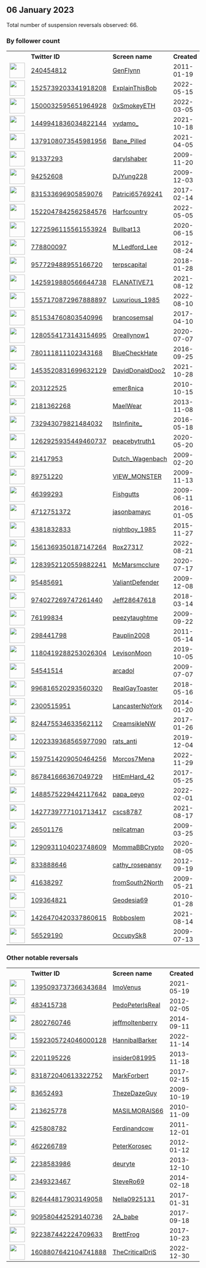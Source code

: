 
## 06 January 2023
Total number of suspension reversals observed: 66.

### By follower count
<table><tr><th></th><th align="left">Twitter ID</th><th align="left">Screen name</th>
<th align="left">Created</th><th align="left">Status</th><th align="left">Suspended</th><th align="left">Followers</th>
<tr><td><a href="https://pbs.twimg.com/profile_images/836614721726001152/tc1LJ2XF_normal.jpg"><img src="https://pbs.twimg.com/profile_images/836614721726001152/tc1LJ2XF_normal.jpg" width="40px" height="40px" align="center"/></a></td><td><a href="https://twitter.com/intent/user?user_id=240454812">240454812</a></td><td><a href="https://twitter.com/GenFlynn">GenFlynn</a></td><td>2011-01-19</td><td align="center"></td><td></td><td>1002180</td></tr>
<tr><td><a href="https://pbs.twimg.com/profile_images/1525741770533130240/nLUNI587_normal.jpg"><img src="https://pbs.twimg.com/profile_images/1525741770533130240/nLUNI587_normal.jpg" width="40px" height="40px" align="center"/></a></td><td><a href="https://twitter.com/intent/user?user_id=1525739203341918208">1525739203341918208</a></td><td><a href="https://twitter.com/ExplainThisBob">ExplainThisBob</a></td><td>2022-05-15</td><td align="center"></td><td>2022-07-14</td><td>18928</td></tr>
<tr><td><a href="https://pbs.twimg.com/profile_images/1588353829497720832/0GuAatH7_normal.jpg"><img src="https://pbs.twimg.com/profile_images/1588353829497720832/0GuAatH7_normal.jpg" width="40px" height="40px" align="center"/></a></td><td><a href="https://twitter.com/intent/user?user_id=1500032595651964928">1500032595651964928</a></td><td><a href="https://twitter.com/0xSmokeyETH">0xSmokeyETH</a></td><td>2022-03-05</td><td align="center"></td><td>2022-12-03</td><td>8816</td></tr>
<tr><td><a href="https://pbs.twimg.com/profile_images/1611199397316157441/R4GYlTqk_normal.jpg"><img src="https://pbs.twimg.com/profile_images/1611199397316157441/R4GYlTqk_normal.jpg" width="40px" height="40px" align="center"/></a></td><td><a href="https://twitter.com/intent/user?user_id=1449941836034822144">1449941836034822144</a></td><td><a href="https://twitter.com/vydamo_">vydamo_</a></td><td>2021-10-18</td><td align="center"></td><td>2022-12-04</td><td>5935</td></tr>
<tr><td><a href="https://pbs.twimg.com/profile_images/1513354663038537734/yyXaoy6J_normal.jpg"><img src="https://pbs.twimg.com/profile_images/1513354663038537734/yyXaoy6J_normal.jpg" width="40px" height="40px" align="center"/></a></td><td><a href="https://twitter.com/intent/user?user_id=1379108073545981956">1379108073545981956</a></td><td><a href="https://twitter.com/Bane_Pilled">Bane_Pilled</a></td><td>2021-04-05</td><td align="center"></td><td>2022-05-31</td><td>4101</td></tr>
<tr><td><a href="https://pbs.twimg.com/profile_images/464579468200136704/6nYQtHUm_normal.png"><img src="https://pbs.twimg.com/profile_images/464579468200136704/6nYQtHUm_normal.png" width="40px" height="40px" align="center"/></a></td><td><a href="https://twitter.com/intent/user?user_id=91337293">91337293</a></td><td><a href="https://twitter.com/darylshaber">darylshaber</a></td><td>2009-11-20</td><td align="center"></td><td></td><td>3149</td></tr>
<tr><td><a href="https://pbs.twimg.com/profile_images/1358949065250246656/XN0xjM8l_normal.jpg"><img src="https://pbs.twimg.com/profile_images/1358949065250246656/XN0xjM8l_normal.jpg" width="40px" height="40px" align="center"/></a></td><td><a href="https://twitter.com/intent/user?user_id=94252608">94252608</a></td><td><a href="https://twitter.com/DJYung228">DJYung228</a></td><td>2009-12-03</td><td align="center"></td><td></td><td>2903</td></tr>
<tr><td><a href="https://pbs.twimg.com/profile_images/1138549597423276032/YT6_vG3y_normal.jpg"><img src="https://pbs.twimg.com/profile_images/1138549597423276032/YT6_vG3y_normal.jpg" width="40px" height="40px" align="center"/></a></td><td><a href="https://twitter.com/intent/user?user_id=831533696905859076">831533696905859076</a></td><td><a href="https://twitter.com/Patrici65769241">Patrici65769241</a></td><td>2017-02-14</td><td align="center"></td><td>2022-10-29</td><td>2726</td></tr>
<tr><td><a href="https://pbs.twimg.com/profile_images/1611522108957261829/J1zuq7uv_normal.jpg"><img src="https://pbs.twimg.com/profile_images/1611522108957261829/J1zuq7uv_normal.jpg" width="40px" height="40px" align="center"/></a></td><td><a href="https://twitter.com/intent/user?user_id=1522047842562584576">1522047842562584576</a></td><td><a href="https://twitter.com/Harfcountry">Harfcountry</a></td><td>2022-05-05</td><td align="center"></td><td>2022-12-17</td><td>2310</td></tr>
<tr><td><a href="https://pbs.twimg.com/profile_images/1535421660613984256/5WDwgM6k_normal.jpg"><img src="https://pbs.twimg.com/profile_images/1535421660613984256/5WDwgM6k_normal.jpg" width="40px" height="40px" align="center"/></a></td><td><a href="https://twitter.com/intent/user?user_id=1272596115561553924">1272596115561553924</a></td><td><a href="https://twitter.com/Bullbat13">Bullbat13</a></td><td>2020-06-15</td><td align="center"></td><td>2022-10-20</td><td>1431</td></tr>
<tr><td><a href="https://pbs.twimg.com/profile_images/462743405894705152/BYd9T3ZB_normal.jpeg"><img src="https://pbs.twimg.com/profile_images/462743405894705152/BYd9T3ZB_normal.jpeg" width="40px" height="40px" align="center"/></a></td><td><a href="https://twitter.com/intent/user?user_id=778800097">778800097</a></td><td><a href="https://twitter.com/M_Ledford_Lee">M_Ledford_Lee</a></td><td>2012-08-24</td><td align="center">🚫</td><td>2022-11-30</td><td>1211</td></tr>
<tr><td><a href="https://pbs.twimg.com/profile_images/1610934527827873792/uWCo6qXy_normal.jpg"><img src="https://pbs.twimg.com/profile_images/1610934527827873792/uWCo6qXy_normal.jpg" width="40px" height="40px" align="center"/></a></td><td><a href="https://twitter.com/intent/user?user_id=957729488955166720">957729488955166720</a></td><td><a href="https://twitter.com/terpscapital">terpscapital</a></td><td>2018-01-28</td><td align="center"></td><td>2022-12-13</td><td>1092</td></tr>
<tr><td><a href="https://pbs.twimg.com/profile_images/1532128336494878720/0i2Qr1fQ_normal.jpg"><img src="https://pbs.twimg.com/profile_images/1532128336494878720/0i2Qr1fQ_normal.jpg" width="40px" height="40px" align="center"/></a></td><td><a href="https://twitter.com/intent/user?user_id=1425919880566644738">1425919880566644738</a></td><td><a href="https://twitter.com/FLANATIVE71">FLANATIVE71</a></td><td>2021-08-12</td><td align="center"></td><td>2022-10-27</td><td>1057</td></tr>
<tr><td><a href="https://pbs.twimg.com/profile_images/1607384428392726529/O90ONemI_normal.jpg"><img src="https://pbs.twimg.com/profile_images/1607384428392726529/O90ONemI_normal.jpg" width="40px" height="40px" align="center"/></a></td><td><a href="https://twitter.com/intent/user?user_id=1557170872967888897">1557170872967888897</a></td><td><a href="https://twitter.com/Luxurious_1985">Luxurious_1985</a></td><td>2022-08-10</td><td align="center"></td><td>2023-01-05</td><td>889</td></tr>
<tr><td><a href="https://pbs.twimg.com/profile_images/1612842064244314112/RT2WCUwa_normal.png"><img src="https://pbs.twimg.com/profile_images/1612842064244314112/RT2WCUwa_normal.png" width="40px" height="40px" align="center"/></a></td><td><a href="https://twitter.com/intent/user?user_id=851534760803540996">851534760803540996</a></td><td><a href="https://twitter.com/brancosemsal">brancosemsal</a></td><td>2017-04-10</td><td align="center">🔒</td><td></td><td>852</td></tr>
<tr><td><a href="https://pbs.twimg.com/profile_images/1387213804304486413/0kjvBAdX_normal.jpg"><img src="https://pbs.twimg.com/profile_images/1387213804304486413/0kjvBAdX_normal.jpg" width="40px" height="40px" align="center"/></a></td><td><a href="https://twitter.com/intent/user?user_id=1280554173143154695">1280554173143154695</a></td><td><a href="https://twitter.com/Oreallynow1">Oreallynow1</a></td><td>2020-07-07</td><td align="center"></td><td>2022-09-03</td><td>759</td></tr>
<tr><td><a href="https://pbs.twimg.com/profile_images/1037197691594436616/EP7PZlSH_normal.jpg"><img src="https://pbs.twimg.com/profile_images/1037197691594436616/EP7PZlSH_normal.jpg" width="40px" height="40px" align="center"/></a></td><td><a href="https://twitter.com/intent/user?user_id=780111811102343168">780111811102343168</a></td><td><a href="https://twitter.com/BlueCheckHate">BlueCheckHate</a></td><td>2016-09-25</td><td align="center"></td><td></td><td>753</td></tr>
<tr><td><a href="https://pbs.twimg.com/profile_images/1612940355946647553/m2BElyTL_normal.jpg"><img src="https://pbs.twimg.com/profile_images/1612940355946647553/m2BElyTL_normal.jpg" width="40px" height="40px" align="center"/></a></td><td><a href="https://twitter.com/intent/user?user_id=1453520831699632129">1453520831699632129</a></td><td><a href="https://twitter.com/DavidDonaldDoo2">DavidDonaldDoo2</a></td><td>2021-10-28</td><td align="center"></td><td>2022-12-29</td><td>708</td></tr>
<tr><td><a href="https://pbs.twimg.com/profile_images/1320406471184613383/7aj95SVN_normal.jpg"><img src="https://pbs.twimg.com/profile_images/1320406471184613383/7aj95SVN_normal.jpg" width="40px" height="40px" align="center"/></a></td><td><a href="https://twitter.com/intent/user?user_id=203122525">203122525</a></td><td><a href="https://twitter.com/emer8nica">emer8nica</a></td><td>2010-10-15</td><td align="center"></td><td></td><td>591</td></tr>
<tr><td><a href="https://pbs.twimg.com/profile_images/500695047793164288/SB6jAHeH_normal.jpeg"><img src="https://pbs.twimg.com/profile_images/500695047793164288/SB6jAHeH_normal.jpeg" width="40px" height="40px" align="center"/></a></td><td><a href="https://twitter.com/intent/user?user_id=2181362268">2181362268</a></td><td><a href="https://twitter.com/MaelWear">MaelWear</a></td><td>2013-11-08</td><td align="center"></td><td></td><td>522</td></tr>
<tr><td><a href="https://pbs.twimg.com/profile_images/1610832275649740806/RJsVHy3-_normal.jpg"><img src="https://pbs.twimg.com/profile_images/1610832275649740806/RJsVHy3-_normal.jpg" width="40px" height="40px" align="center"/></a></td><td><a href="https://twitter.com/intent/user?user_id=732943079821484032">732943079821484032</a></td><td><a href="https://twitter.com/ItsInfinite_">ItsInfinite_</a></td><td>2016-05-18</td><td align="center"></td><td></td><td>475</td></tr>
<tr><td><a href="https://pbs.twimg.com/profile_images/1357328993675051010/2Lp5uhew_normal.jpg"><img src="https://pbs.twimg.com/profile_images/1357328993675051010/2Lp5uhew_normal.jpg" width="40px" height="40px" align="center"/></a></td><td><a href="https://twitter.com/intent/user?user_id=1262925935449460737">1262925935449460737</a></td><td><a href="https://twitter.com/peacebytruth1">peacebytruth1</a></td><td>2020-05-20</td><td align="center"></td><td>2022-12-16</td><td>436</td></tr>
<tr><td><a href="https://pbs.twimg.com/profile_images/1042070922692153345/8vJsHPqQ_normal.jpg"><img src="https://pbs.twimg.com/profile_images/1042070922692153345/8vJsHPqQ_normal.jpg" width="40px" height="40px" align="center"/></a></td><td><a href="https://twitter.com/intent/user?user_id=21417953">21417953</a></td><td><a href="https://twitter.com/Dutch_Wagenbach">Dutch_Wagenbach</a></td><td>2009-02-20</td><td align="center"></td><td></td><td>372</td></tr>
<tr><td><a href="https://pbs.twimg.com/profile_images/900103288011366400/6K4tTymJ_normal.jpg"><img src="https://pbs.twimg.com/profile_images/900103288011366400/6K4tTymJ_normal.jpg" width="40px" height="40px" align="center"/></a></td><td><a href="https://twitter.com/intent/user?user_id=89751220">89751220</a></td><td><a href="https://twitter.com/VIEW_MONSTER">VIEW_MONSTER</a></td><td>2009-11-13</td><td align="center"></td><td></td><td>364</td></tr>
<tr><td><a href="https://pbs.twimg.com/profile_images/909944984324976641/6V6DonrM_normal.jpg"><img src="https://pbs.twimg.com/profile_images/909944984324976641/6V6DonrM_normal.jpg" width="40px" height="40px" align="center"/></a></td><td><a href="https://twitter.com/intent/user?user_id=46399293">46399293</a></td><td><a href="https://twitter.com/Fishgutts">Fishgutts</a></td><td>2009-06-11</td><td align="center"></td><td></td><td>346</td></tr>
<tr><td><a href="https://pbs.twimg.com/profile_images/1590319329291165696/r3P386oe_normal.jpg"><img src="https://pbs.twimg.com/profile_images/1590319329291165696/r3P386oe_normal.jpg" width="40px" height="40px" align="center"/></a></td><td><a href="https://twitter.com/intent/user?user_id=4712751372">4712751372</a></td><td><a href="https://twitter.com/jasonbamayc">jasonbamayc</a></td><td>2016-01-05</td><td align="center"></td><td>2022-12-08</td><td>312</td></tr>
<tr><td><a href="https://pbs.twimg.com/profile_images/768244187439390721/J_diQLXl_normal.jpg"><img src="https://pbs.twimg.com/profile_images/768244187439390721/J_diQLXl_normal.jpg" width="40px" height="40px" align="center"/></a></td><td><a href="https://twitter.com/intent/user?user_id=4381832833">4381832833</a></td><td><a href="https://twitter.com/nightboy_1985">nightboy_1985</a></td><td>2015-11-27</td><td align="center"></td><td></td><td>291</td></tr>
<tr><td><a href="https://pbs.twimg.com/profile_images/1561383432617345028/Avq_-D3i_normal.jpg"><img src="https://pbs.twimg.com/profile_images/1561383432617345028/Avq_-D3i_normal.jpg" width="40px" height="40px" align="center"/></a></td><td><a href="https://twitter.com/intent/user?user_id=1561369350187147264">1561369350187147264</a></td><td><a href="https://twitter.com/Rox27317">Rox27317</a></td><td>2022-08-21</td><td align="center"></td><td>2022-12-24</td><td>273</td></tr>
<tr><td><a href="https://pbs.twimg.com/profile_images/1595642696588091392/Tx8Wi-g9_normal.jpg"><img src="https://pbs.twimg.com/profile_images/1595642696588091392/Tx8Wi-g9_normal.jpg" width="40px" height="40px" align="center"/></a></td><td><a href="https://twitter.com/intent/user?user_id=1283952120559882241">1283952120559882241</a></td><td><a href="https://twitter.com/McMarsmcclure">McMarsmcclure</a></td><td>2020-07-17</td><td align="center"></td><td>2022-12-25</td><td>270</td></tr>
<tr><td><a href="https://pbs.twimg.com/profile_images/1282535559815028736/e5ZWVLp6_normal.jpg"><img src="https://pbs.twimg.com/profile_images/1282535559815028736/e5ZWVLp6_normal.jpg" width="40px" height="40px" align="center"/></a></td><td><a href="https://twitter.com/intent/user?user_id=95485691">95485691</a></td><td><a href="https://twitter.com/ValiantDefender">ValiantDefender</a></td><td>2009-12-08</td><td align="center"></td><td></td><td>267</td></tr>
<tr><td><a href="https://pbs.twimg.com/profile_images/1249795070678708228/slg4KL-V_normal.jpg"><img src="https://pbs.twimg.com/profile_images/1249795070678708228/slg4KL-V_normal.jpg" width="40px" height="40px" align="center"/></a></td><td><a href="https://twitter.com/intent/user?user_id=974027269747261440">974027269747261440</a></td><td><a href="https://twitter.com/Jeff28647618">Jeff28647618</a></td><td>2018-03-14</td><td align="center"></td><td></td><td>222</td></tr>
<tr><td><a href="https://pbs.twimg.com/profile_images/1222559118046777349/srGqvYKg_normal.jpg"><img src="https://pbs.twimg.com/profile_images/1222559118046777349/srGqvYKg_normal.jpg" width="40px" height="40px" align="center"/></a></td><td><a href="https://twitter.com/intent/user?user_id=76199834">76199834</a></td><td><a href="https://twitter.com/peezytaughtme">peezytaughtme</a></td><td>2009-09-22</td><td align="center"></td><td></td><td>217</td></tr>
<tr><td><a href="https://pbs.twimg.com/profile_images/1272518101645615107/wLFeXXbW_normal.jpg"><img src="https://pbs.twimg.com/profile_images/1272518101645615107/wLFeXXbW_normal.jpg" width="40px" height="40px" align="center"/></a></td><td><a href="https://twitter.com/intent/user?user_id=298441798">298441798</a></td><td><a href="https://twitter.com/Pauplin2008">Pauplin2008</a></td><td>2011-05-14</td><td align="center"></td><td></td><td>180</td></tr>
<tr><td><a href="https://pbs.twimg.com/profile_images/1262480634079043584/fDh-NlU5_normal.jpg"><img src="https://pbs.twimg.com/profile_images/1262480634079043584/fDh-NlU5_normal.jpg" width="40px" height="40px" align="center"/></a></td><td><a href="https://twitter.com/intent/user?user_id=1180419288253026304">1180419288253026304</a></td><td><a href="https://twitter.com/LevisonMoon">LevisonMoon</a></td><td>2019-10-05</td><td align="center"></td><td>2022-12-29</td><td>175</td></tr>
<tr><td><a href="https://pbs.twimg.com/profile_images/1302266156401778693/B7BO5ygY_normal.jpg"><img src="https://pbs.twimg.com/profile_images/1302266156401778693/B7BO5ygY_normal.jpg" width="40px" height="40px" align="center"/></a></td><td><a href="https://twitter.com/intent/user?user_id=54541514">54541514</a></td><td><a href="https://twitter.com/arcadol">arcadol</a></td><td>2009-07-07</td><td align="center"></td><td></td><td>174</td></tr>
<tr><td><a href="https://pbs.twimg.com/profile_images/1157865690159882246/2soBGjqC_normal.jpg"><img src="https://pbs.twimg.com/profile_images/1157865690159882246/2soBGjqC_normal.jpg" width="40px" height="40px" align="center"/></a></td><td><a href="https://twitter.com/intent/user?user_id=996816520293560320">996816520293560320</a></td><td><a href="https://twitter.com/RealGayToaster">RealGayToaster</a></td><td>2018-05-16</td><td align="center"></td><td></td><td>165</td></tr>
<tr><td><a href="https://pbs.twimg.com/profile_images/1236603228890038275/Aomg3QjI_normal.jpg"><img src="https://pbs.twimg.com/profile_images/1236603228890038275/Aomg3QjI_normal.jpg" width="40px" height="40px" align="center"/></a></td><td><a href="https://twitter.com/intent/user?user_id=2300515951">2300515951</a></td><td><a href="https://twitter.com/LancasterNoYork">LancasterNoYork</a></td><td>2014-01-20</td><td align="center"></td><td></td><td>163</td></tr>
<tr><td><a href="https://pbs.twimg.com/profile_images/825868773043294208/Mb1BMTBQ_normal.jpg"><img src="https://pbs.twimg.com/profile_images/825868773043294208/Mb1BMTBQ_normal.jpg" width="40px" height="40px" align="center"/></a></td><td><a href="https://twitter.com/intent/user?user_id=824475534633562112">824475534633562112</a></td><td><a href="https://twitter.com/CreamsikleNW">CreamsikleNW</a></td><td>2017-01-26</td><td align="center"></td><td></td><td>145</td></tr>
<tr><td><a href="https://pbs.twimg.com/profile_images/1594953710102355970/1fkrm0IK_normal.jpg"><img src="https://pbs.twimg.com/profile_images/1594953710102355970/1fkrm0IK_normal.jpg" width="40px" height="40px" align="center"/></a></td><td><a href="https://twitter.com/intent/user?user_id=1202339368565977090">1202339368565977090</a></td><td><a href="https://twitter.com/rats_anti">rats_anti</a></td><td>2019-12-04</td><td align="center"></td><td>2023-01-06</td><td>132</td></tr>
<tr><td><a href="https://pbs.twimg.com/profile_images/1597514660965715968/wUCYxyeW_normal.jpg"><img src="https://pbs.twimg.com/profile_images/1597514660965715968/wUCYxyeW_normal.jpg" width="40px" height="40px" align="center"/></a></td><td><a href="https://twitter.com/intent/user?user_id=1597514209050464256">1597514209050464256</a></td><td><a href="https://twitter.com/Morcos7Mena">Morcos7Mena</a></td><td>2022-11-29</td><td align="center"></td><td>2023-01-06</td><td>128</td></tr>
<tr><td><a href="https://pbs.twimg.com/profile_images/1611513064167247873/KfvpLHo3_normal.jpg"><img src="https://pbs.twimg.com/profile_images/1611513064167247873/KfvpLHo3_normal.jpg" width="40px" height="40px" align="center"/></a></td><td><a href="https://twitter.com/intent/user?user_id=867841666367049729">867841666367049729</a></td><td><a href="https://twitter.com/HitEmHard_42">HitEmHard_42</a></td><td>2017-05-25</td><td align="center"></td><td></td><td>101</td></tr>
<tr><td><a href="https://pbs.twimg.com/profile_images/1530003025556819968/WeAOx1hT_normal.jpg"><img src="https://pbs.twimg.com/profile_images/1530003025556819968/WeAOx1hT_normal.jpg" width="40px" height="40px" align="center"/></a></td><td><a href="https://twitter.com/intent/user?user_id=1488575229442117642">1488575229442117642</a></td><td><a href="https://twitter.com/papa_peyo">papa_peyo</a></td><td>2022-02-01</td><td align="center"></td><td>2022-12-16</td><td>98</td></tr>
<tr><td><a href="https://pbs.twimg.com/profile_images/1582840217064689665/x8Ek9AAW_normal.jpg"><img src="https://pbs.twimg.com/profile_images/1582840217064689665/x8Ek9AAW_normal.jpg" width="40px" height="40px" align="center"/></a></td><td><a href="https://twitter.com/intent/user?user_id=1427739777101713417">1427739777101713417</a></td><td><a href="https://twitter.com/cscs8787">cscs8787</a></td><td>2021-08-17</td><td align="center">🔒</td><td>2022-11-27</td><td>97</td></tr>
<tr><td><a href="https://pbs.twimg.com/profile_images/1050431556932653056/JOHuDauL_normal.jpg"><img src="https://pbs.twimg.com/profile_images/1050431556932653056/JOHuDauL_normal.jpg" width="40px" height="40px" align="center"/></a></td><td><a href="https://twitter.com/intent/user?user_id=26501176">26501176</a></td><td><a href="https://twitter.com/neilcatman">neilcatman</a></td><td>2009-03-25</td><td align="center"></td><td></td><td>96</td></tr>
<tr><td><a href="https://pbs.twimg.com/profile_images/1399750056408924169/5UfHJiUr_normal.jpg"><img src="https://pbs.twimg.com/profile_images/1399750056408924169/5UfHJiUr_normal.jpg" width="40px" height="40px" align="center"/></a></td><td><a href="https://twitter.com/intent/user?user_id=1290931104023748609">1290931104023748609</a></td><td><a href="https://twitter.com/MommaBBCrypto">MommaBBCrypto</a></td><td>2020-08-05</td><td align="center">🔒</td><td>2022-12-28</td><td>93</td></tr>
<tr><td><a href="https://pbs.twimg.com/profile_images/1348800793013604355/Q5XAgUlF_normal.jpg"><img src="https://pbs.twimg.com/profile_images/1348800793013604355/Q5XAgUlF_normal.jpg" width="40px" height="40px" align="center"/></a></td><td><a href="https://twitter.com/intent/user?user_id=833888646">833888646</a></td><td><a href="https://twitter.com/cathy_rosepansy">cathy_rosepansy</a></td><td>2012-09-19</td><td align="center"></td><td></td><td>83</td></tr>
<tr><td><a href="https://pbs.twimg.com/profile_images/1098033737139449856/7M1RxkBD_normal.jpg"><img src="https://pbs.twimg.com/profile_images/1098033737139449856/7M1RxkBD_normal.jpg" width="40px" height="40px" align="center"/></a></td><td><a href="https://twitter.com/intent/user?user_id=41638297">41638297</a></td><td><a href="https://twitter.com/fromSouth2North">fromSouth2North</a></td><td>2009-05-21</td><td align="center"></td><td></td><td>82</td></tr>
<tr><td><a href="https://pbs.twimg.com/profile_images/1495878227411324931/jXKLRBNt_normal.jpg"><img src="https://pbs.twimg.com/profile_images/1495878227411324931/jXKLRBNt_normal.jpg" width="40px" height="40px" align="center"/></a></td><td><a href="https://twitter.com/intent/user?user_id=109364821">109364821</a></td><td><a href="https://twitter.com/Geodesia69">Geodesia69</a></td><td>2010-01-28</td><td align="center"></td><td>2022-12-31</td><td>74</td></tr>
<tr><td><a href="https://pbs.twimg.com/profile_images/1611095260502937628/Xzqw7pK8_normal.jpg"><img src="https://pbs.twimg.com/profile_images/1611095260502937628/Xzqw7pK8_normal.jpg" width="40px" height="40px" align="center"/></a></td><td><a href="https://twitter.com/intent/user?user_id=1426470420337860615">1426470420337860615</a></td><td><a href="https://twitter.com/Robboslem">Robboslem</a></td><td>2021-08-14</td><td align="center"></td><td>2023-01-02</td><td>65</td></tr>
<tr><td><a href="https://pbs.twimg.com/profile_images/1594772009/224316_10150605686055634_740055633_18843123_6885172_n_normal.jpg"><img src="https://pbs.twimg.com/profile_images/1594772009/224316_10150605686055634_740055633_18843123_6885172_n_normal.jpg" width="40px" height="40px" align="center"/></a></td><td><a href="https://twitter.com/intent/user?user_id=56529190">56529190</a></td><td><a href="https://twitter.com/OccupySk8">OccupySk8</a></td><td>2009-07-13</td><td align="center"></td><td></td><td>63</td></tr>
</table>

### Other notable reversals
<table><tr><th></th><th align="left">Twitter ID</th><th align="left">Screen name</th>
<th align="left">Created</th><th align="left">Status</th><th align="left">Suspended</th><th align="left">Followers</th>
<tr><td><a href="https://pbs.twimg.com/profile_images/1586095656334139395/Bq4IRzsQ_normal.jpg"><img src="https://pbs.twimg.com/profile_images/1586095656334139395/Bq4IRzsQ_normal.jpg" width="40px" height="40px" align="center"/></a></td><td><a href="https://twitter.com/intent/user?user_id=1395093737366343684">1395093737366343684</a></td><td><a href="https://twitter.com/ImoVenus">ImoVenus</a></td><td>2021-05-19</td><td align="center"></td><td>2023-01-01</td><td>36</td></tr>
<tr><td><a href="https://abs.twimg.com/sticky/default_profile_images/default_profile_normal.png"><img src="https://abs.twimg.com/sticky/default_profile_images/default_profile_normal.png" width="40px" height="40px" align="center"/></a></td><td><a href="https://twitter.com/intent/user?user_id=483415738">483415738</a></td><td><a href="https://twitter.com/PedoPeterIsReal">PedoPeterIsReal</a></td><td>2012-02-05</td><td align="center"></td><td>2022-12-30</td><td>9</td></tr>
<tr><td><a href="https://pbs.twimg.com/profile_images/1476246408953008129/_EuKBO3Y_normal.jpg"><img src="https://pbs.twimg.com/profile_images/1476246408953008129/_EuKBO3Y_normal.jpg" width="40px" height="40px" align="center"/></a></td><td><a href="https://twitter.com/intent/user?user_id=2802760746">2802760746</a></td><td><a href="https://twitter.com/jeffmoltenberry">jeffmoltenberry</a></td><td>2014-09-11</td><td align="center"></td><td>2022-12-18</td><td>57</td></tr>
<tr><td><a href="https://pbs.twimg.com/profile_images/1592306018318311425/R9GSf80o_normal.jpg"><img src="https://pbs.twimg.com/profile_images/1592306018318311425/R9GSf80o_normal.jpg" width="40px" height="40px" align="center"/></a></td><td><a href="https://twitter.com/intent/user?user_id=1592305724046000128">1592305724046000128</a></td><td><a href="https://twitter.com/HannibalBarker">HannibalBarker</a></td><td>2022-11-14</td><td align="center"></td><td>2023-01-01</td><td>6</td></tr>
<tr><td><a href="https://pbs.twimg.com/profile_images/1437074646466277381/AMlZw47j_normal.jpg"><img src="https://pbs.twimg.com/profile_images/1437074646466277381/AMlZw47j_normal.jpg" width="40px" height="40px" align="center"/></a></td><td><a href="https://twitter.com/intent/user?user_id=2201195226">2201195226</a></td><td><a href="https://twitter.com/insider081995">insider081995</a></td><td>2013-11-18</td><td align="center"></td><td>2022-12-31</td><td>52</td></tr>
<tr><td><a href="https://abs.twimg.com/sticky/default_profile_images/default_profile_normal.png"><img src="https://abs.twimg.com/sticky/default_profile_images/default_profile_normal.png" width="40px" height="40px" align="center"/></a></td><td><a href="https://twitter.com/intent/user?user_id=831872040613322752">831872040613322752</a></td><td><a href="https://twitter.com/MarkForbert">MarkForbert</a></td><td>2017-02-15</td><td align="center">🚫</td><td>2022-09-15</td><td>24</td></tr>
<tr><td><a href="https://pbs.twimg.com/profile_images/1233427504523890688/f-YMUiDH_normal.jpg"><img src="https://pbs.twimg.com/profile_images/1233427504523890688/f-YMUiDH_normal.jpg" width="40px" height="40px" align="center"/></a></td><td><a href="https://twitter.com/intent/user?user_id=83652493">83652493</a></td><td><a href="https://twitter.com/ThezeDazeGuy">ThezeDazeGuy</a></td><td>2009-10-19</td><td align="center"></td><td></td><td>45</td></tr>
<tr><td><a href="https://pbs.twimg.com/profile_images/1197288500716068864/czlid6op_normal.jpg"><img src="https://pbs.twimg.com/profile_images/1197288500716068864/czlid6op_normal.jpg" width="40px" height="40px" align="center"/></a></td><td><a href="https://twitter.com/intent/user?user_id=213625778">213625778</a></td><td><a href="https://twitter.com/MASILMORAIS66">MASILMORAIS66</a></td><td>2010-11-09</td><td align="center"></td><td></td><td>17</td></tr>
<tr><td><a href="https://pbs.twimg.com/profile_images/2316572781/3jog77z3bpelydt2p1c6_normal.jpeg"><img src="https://pbs.twimg.com/profile_images/2316572781/3jog77z3bpelydt2p1c6_normal.jpeg" width="40px" height="40px" align="center"/></a></td><td><a href="https://twitter.com/intent/user?user_id=425808782">425808782</a></td><td><a href="https://twitter.com/Ferdinandcow">Ferdinandcow</a></td><td>2011-12-01</td><td align="center"></td><td></td><td>52</td></tr>
<tr><td><a href="https://pbs.twimg.com/profile_images/834740150970224642/HR-XqNvD_normal.jpg"><img src="https://pbs.twimg.com/profile_images/834740150970224642/HR-XqNvD_normal.jpg" width="40px" height="40px" align="center"/></a></td><td><a href="https://twitter.com/intent/user?user_id=462266789">462266789</a></td><td><a href="https://twitter.com/PeterKorosec">PeterKorosec</a></td><td>2012-01-12</td><td align="center"></td><td></td><td>0</td></tr>
<tr><td><a href="https://abs.twimg.com/sticky/default_profile_images/default_profile_normal.png"><img src="https://abs.twimg.com/sticky/default_profile_images/default_profile_normal.png" width="40px" height="40px" align="center"/></a></td><td><a href="https://twitter.com/intent/user?user_id=2238583986">2238583986</a></td><td><a href="https://twitter.com/deuryte">deuryte</a></td><td>2013-12-10</td><td align="center"></td><td></td><td>9</td></tr>
<tr><td><a href="https://pbs.twimg.com/profile_images/1258797161187336194/21yjuAnq_normal.jpg"><img src="https://pbs.twimg.com/profile_images/1258797161187336194/21yjuAnq_normal.jpg" width="40px" height="40px" align="center"/></a></td><td><a href="https://twitter.com/intent/user?user_id=2349323467">2349323467</a></td><td><a href="https://twitter.com/SteveRo69">SteveRo69</a></td><td>2014-02-18</td><td align="center"></td><td></td><td>50</td></tr>
<tr><td><a href="https://pbs.twimg.com/profile_images/1294619739378024448/oBDfOP0o_normal.jpg"><img src="https://pbs.twimg.com/profile_images/1294619739378024448/oBDfOP0o_normal.jpg" width="40px" height="40px" align="center"/></a></td><td><a href="https://twitter.com/intent/user?user_id=826444817903149058">826444817903149058</a></td><td><a href="https://twitter.com/Nella0925131">Nella0925131</a></td><td>2017-01-31</td><td align="center"></td><td></td><td>30</td></tr>
<tr><td><a href="https://pbs.twimg.com/profile_images/1243858966456807424/Xtqfnhrn_normal.jpg"><img src="https://pbs.twimg.com/profile_images/1243858966456807424/Xtqfnhrn_normal.jpg" width="40px" height="40px" align="center"/></a></td><td><a href="https://twitter.com/intent/user?user_id=909580442529140736">909580442529140736</a></td><td><a href="https://twitter.com/2A_babe">2A_babe</a></td><td>2017-09-18</td><td align="center"></td><td></td><td>56</td></tr>
<tr><td><a href="https://pbs.twimg.com/profile_images/922421639337345026/hs2_wAPr_normal.jpg"><img src="https://pbs.twimg.com/profile_images/922421639337345026/hs2_wAPr_normal.jpg" width="40px" height="40px" align="center"/></a></td><td><a href="https://twitter.com/intent/user?user_id=922387442224709633">922387442224709633</a></td><td><a href="https://twitter.com/BrettFrog">BrettFrog</a></td><td>2017-10-23</td><td align="center"></td><td></td><td>20</td></tr>
<tr><td><a href="https://pbs.twimg.com/profile_images/1608808300836945920/2HOEFkCZ_normal.jpg"><img src="https://pbs.twimg.com/profile_images/1608808300836945920/2HOEFkCZ_normal.jpg" width="40px" height="40px" align="center"/></a></td><td><a href="https://twitter.com/intent/user?user_id=1608807642104741888">1608807642104741888</a></td><td><a href="https://twitter.com/TheCriticalDriS">TheCriticalDriS</a></td><td>2022-12-30</td><td align="center"></td><td>2023-01-01</td><td>4</td></tr>
</table>
